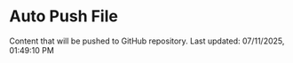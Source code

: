 # Auto Push File

Content that will be pushed to GitHub repository.
Last updated: 07/11/2025, 01:49:10 PM